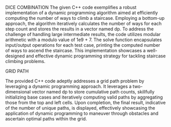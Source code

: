 DICE COMBINATION 
The given C++ code exemplifies a robust implementation of a dynamic programming algorithm aimed at efficiently computing the number of ways to climb a staircase. Employing a bottom-up approach, the algorithm iteratively calculates the number of ways for each step count and stores the results in a vector named dp. To address the challenge of handling large intermediate results, the code utilizes modular arithmetic with a modulo value of 1e9 + 7. The solve function encapsulates input/output operations for each test case, printing the computed number of ways to ascend the staircase. This implementation showcases a well-designed and effective dynamic programming strategy for tackling staircase climbing problems.


GRID PATH

The provided C++ code adeptly addresses a grid path problem by leveraging a dynamic programming approach. It leverages a two-dimensional vector named dp to store cumulative path counts, skillfully initializing base cases and iteratively computing valid paths by aggregating those from the top and left cells. Upon completion, the final result, indicative of the number of unique paths, is displayed, effectively showcasing the application of dynamic programming to maneuver through obstacles and ascertain optimal paths within the grid.
